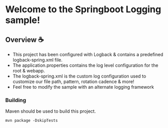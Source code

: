 # Welcome to the Springboot Logging sample!

## Overview ☕

- This project has been configured with Logback & contains a predefined logback-spring.xml file.
- The application.properties contains the log level configuration for the root & webapp.
- The logback-spring.xml is the custom log configuration used to customize our file path, pattern, rotation cadence & more!
- Feel free to modify the sample with an alternate logging framework

### Building

Maven should be used to build this project.
```
mvn package -DskipTests
```
